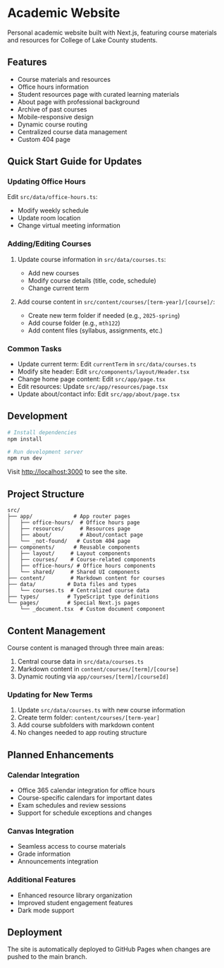 # Academic Website

Personal academic website built with Next.js, featuring course materials and resources for College of Lake County students.

## Features

- Course materials and resources
- Office hours information
- Student resources page with curated learning materials
- About page with professional background
- Archive of past courses
- Mobile-responsive design
- Dynamic course routing
- Centralized course data management
- Custom 404 page

## Quick Start Guide for Updates

### Updating Office Hours
Edit `src/data/office-hours.ts`:
- Modify weekly schedule
- Update room location
- Change virtual meeting information

### Adding/Editing Courses
1. Update course information in `src/data/courses.ts`:
   - Add new courses
   - Modify course details (title, code, schedule)
   - Change current term

2. Add course content in `src/content/courses/[term-year]/[course]/`:
   - Create new term folder if needed (e.g., `2025-spring`)
   - Add course folder (e.g., `mth122`)
   - Add content files (syllabus, assignments, etc.)

### Common Tasks
- Update current term: Edit `currentTerm` in `src/data/courses.ts`
- Modify site header: Edit `src/components/layout/Header.tsx`
- Change home page content: Edit `src/app/page.tsx`
- Edit resources: Update `src/app/resources/page.tsx`
- Update about/contact info: Edit `src/app/about/page.tsx`

## Development

```bash
# Install dependencies
npm install

# Run development server
npm run dev
```

Visit [http://localhost:3000](http://localhost:3000) to see the site.

## Project Structure

```
src/
├── app/             # App router pages
│   ├── office-hours/  # Office hours page
│   ├── resources/     # Resources page
│   ├── about/         # About/contact page
│   └── _not-found/   # Custom 404 page
├── components/      # Reusable components
│   ├── layout/     # Layout components
│   ├── courses/    # Course-related components
│   ├── office-hours/ # Office hours components
│   └── shared/     # Shared UI components
├── content/        # Markdown content for courses
├── data/          # Data files and types
│   └── courses.ts  # Centralized course data
├── types/         # TypeScript type definitions
└── pages/         # Special Next.js pages
    └── _document.tsx  # Custom document component
```

## Content Management

Course content is managed through three main areas:

1. Central course data in `src/data/courses.ts`
2. Markdown content in `content/courses/[term]/[course]`
3. Dynamic routing via `app/courses/[term]/[courseId]`

### Updating for New Terms

1. Update `src/data/courses.ts` with new course information
2. Create term folder: `content/courses/[term-year]`
3. Add course subfolders with markdown content
4. No changes needed to app routing structure

## Planned Enhancements

### Calendar Integration
- Office 365 calendar integration for office hours
- Course-specific calendars for important dates
- Exam schedules and review sessions
- Support for schedule exceptions and changes

### Canvas Integration
- Seamless access to course materials
- Grade information
- Announcements integration

### Additional Features
- Enhanced resource library organization
- Improved student engagement features
- Dark mode support

## Deployment

The site is automatically deployed to GitHub Pages when changes are pushed to the main branch.